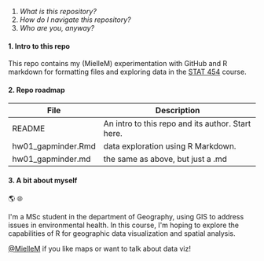 1. *What is this repository?*
2. *How do I navigate this repository?*
3. *Who are you, anyway?*

#### 1. Intro to this repo

This repo contains my (MielleM) experimentation with GitHub and R markdown for formatting files and exploring data in the [STAT 454](http://stat545.com) course.




#### 2. Repo roadmap 


File | Description  
------------|------------ 
README | An intro to this repo and its author. Start here.
hw01_gapminder.Rmd | data exploration using R Markdown.
hw01_gapminder.md | the same as above, but just a .md





#### 3. A bit about myself

:earth_americas: :globe_with_meridians:

I'm a MSc student in the department of Geography, using GIS to address issues in environmental health. 
In this course, I'm hoping to explore the capabilities of R for geographic data visualization and spatial analysis. 


[@MielleM](https://github.com/MielleM) if you like maps or want to talk about data viz!

